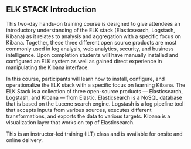 ## ELK STACK Introduction

This two-day hands-on training course is designed to give attendees an introductory understanding of the ELK stack (Elasticsearch, Logstash, Kibana) as it relates to analysis and aggregation with a specific focus on Kibana. Together, these three different open source products are most commonly used in log analysis, web analytics, security, and business intelligence. Upon completion students will have manually installed and configured an ELK system as well as gained direct experience in manipulating the Kibana interface.

In this course, participants will learn how to install, configure, and operationalize the ELK stack with a specific focus on learning Kibana. The ELK Stack is a collection of three open-source products — Elasticsearch, Logstash, and Kibana — from Elastic. Elasticsearch is a NoSQL database that is based on the Lucene search engine. Logstash is a log pipeline tool that accepts inputs from various sources, executes different transformations, and exports the data to various targets. Kibana is a visualization layer that works on top of Elasticsearch.

This is an instructor-led training (ILT) class and is available for onsite and online delivery.
